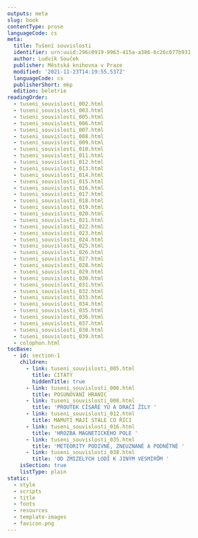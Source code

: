 ```yaml
---
outputs: meta
slug: book
contentType: prose
languageCode: cs
meta:
  title: Tušení souvislosti
  identifier: urn:uuid:296c0919-9963-415a-a386-6c26c077b931
  author: Ludvík Souček
  publisher: Městská knihovna v Praze
  modified: '2021-11-23T14:19:55.537Z'
  languageCode: cs
  publisherShort: mkp
  edition: beletrie
readingOrder:
  - tuseni_souvislosti_002.html
  - tuseni_souvislosti_003.html
  - tuseni_souvislosti_005.html
  - tuseni_souvislosti_006.html
  - tuseni_souvislosti_007.html
  - tuseni_souvislosti_008.html
  - tuseni_souvislosti_009.html
  - tuseni_souvislosti_010.html
  - tuseni_souvislosti_011.html
  - tuseni_souvislosti_012.html
  - tuseni_souvislosti_013.html
  - tuseni_souvislosti_014.html
  - tuseni_souvislosti_015.html
  - tuseni_souvislosti_016.html
  - tuseni_souvislosti_017.html
  - tuseni_souvislosti_018.html
  - tuseni_souvislosti_019.html
  - tuseni_souvislosti_020.html
  - tuseni_souvislosti_021.html
  - tuseni_souvislosti_022.html
  - tuseni_souvislosti_023.html
  - tuseni_souvislosti_024.html
  - tuseni_souvislosti_025.html
  - tuseni_souvislosti_026.html
  - tuseni_souvislosti_027.html
  - tuseni_souvislosti_028.html
  - tuseni_souvislosti_029.html
  - tuseni_souvislosti_030.html
  - tuseni_souvislosti_031.html
  - tuseni_souvislosti_032.html
  - tuseni_souvislosti_033.html
  - tuseni_souvislosti_034.html
  - tuseni_souvislosti_035.html
  - tuseni_souvislosti_036.html
  - tuseni_souvislosti_037.html
  - tuseni_souvislosti_038.html
  - tuseni_souvislosti_039.html
  - colophon.html
tocBase:
  - id: section-1
    children:
      - link: tuseni_souvislosti_005.html
        title: CITÁTY
        hiddenTitle: true
      - link: tuseni_souvislosti_006.html
        title: POSUNOVÁNÍ HRANIC
      - link: tuseni_souvislosti_008.html
        title: 'PROUTEK CÍSAŘE YÜ A DRAČÍ ŽÍLY '
      - link: tuseni_souvislosti_012.html
        title: MAMUTI MAJÍ STÁLE CO ŘÍCI
      - link: tuseni_souvislosti_016.html
        title: 'HROZBA MAGNETICKÉHO POLE '
      - link: tuseni_souvislosti_035.html
        title: 'METEORITY PODIVNÉ, ZNEUZNANÉ A PODNĚTNÉ '
      - link: tuseni_souvislosti_038.html
        title: 'OD ZMIZELÝCH LODÍ K JINÝM VESMÍRŮM '
    isSection: true
    listType: plain
static:
  - style
  - scripts
  - title
  - fonts
  - resources
  - template-images
  - favicon.png
---
```

